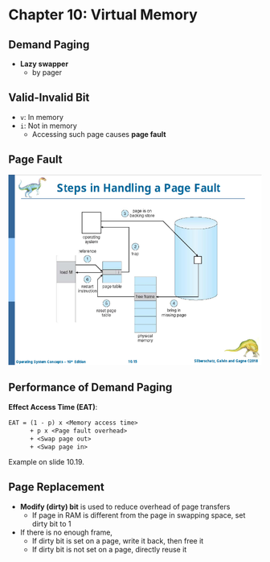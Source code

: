 # Chapter 10: Virtual Memory

## Demand Paging

- **Lazy swapper**
  - by pager

## Valid-Invalid Bit

- `v`: In memory
- `i`: Not in memory
  - Accessing such page causes **page fault**

## Page Fault

![](./img/pagefault.png)

## Performance of Demand Paging

**Effect Access Time (EAT)**:

    EAT = (1 - p) x <Memory access time>
          + p x <Page fault overhead>
          + <Swap page out>
          + <Swap page in>

Example on slide 10.19.

## Page Replacement

- **Modify (dirty) bit** is used to reduce overhead of page transfers
  - If page in RAM is different from the page in swapping space, set dirty bit to 1
- If there is no enough frame,
  - If dirty bit is set on a page, write it back, then free it
  - If dirty bit is not set on a page, directly reuse it
